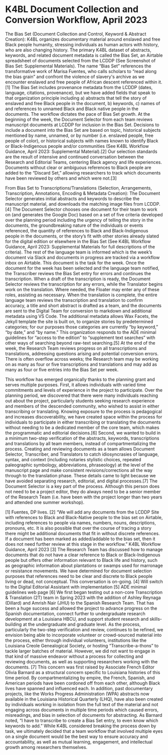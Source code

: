 # K4BL Document Collection and Conversion Workflow, April 2023

The Bias Set (Document Collection and Control, Keyword & Abstract Creation): K4BL organizes documentary material around enslaved and free Black people humanity, stressing individuals as human actors with history, who are also changing history. The primary K4BL dataset of abstracts, keywords, and related document metadata is called the Bias Set, an Airtable spreadsheet of documents selected from the LCDDP (See Screenshot of Bias Set: Supplemental Materials). The name “Bias Set” references the transformative work of Marisa Fuentes, who calls scholars to “read along the bias grain” and confront the violence of slavery's archive as we encounter enslaved and free people of African descent referenced within it.[1] The Bias Set includes provenance metadata from the LCDDP (dates, language, citations, provenance), but we have added fields that speak to that organization principle including a) abstracts that tell the story of enslaved and free Black people in the document, b) keywords, c) names of and references to unnamed Black and Black native people in the documents. The workflow dictates the pace of Bias Set growth. At the beginning of the week, the Document Selector from each team reviews manuscript documents at LCDDP for inclusion in the Bias Set. Decisions to include a document into the Bias Set are based on topic, historical subjects mentioned by name, unnamed, or by number (i.e. enslaved people, free people of color), or historical subjects with names known to identify Black or Black-Indigenous people and/or communities (See K4BL Workflow Guidance, April 2023: Supplemental Material).[2] Our selection standards are the result of intensive and continued conversation between the Research and Editorial Teams, centering Black agency and life experiences. Documents without clear or ambiguous references to Black people are added to the “Discard Set,” allowing researchers to track which documents have been reviewed by others and which were not.[3]

From Bias Set to Transcriptions/Translations (Selection, Arrangements, Transcription, Annotations, Encoding & Metadata Creation): The Document Selector generates initial abstracts and keywords to describe the manuscript material, and downloads the matching image files from LCDDP.[4] The Document Selector chooses one document for their team to work on (and generates the Google Doc) based on a set of five criteria developed over the planning period including the urgency of telling the story in the documents, the groundbreaking nature of the individuals or events referenced, the quantity of references to Black and Black-Indigenous people in the documents, or the story’s fit with other stories already slated for the digital edition or elsewhere in the Bias Set (See K4BL Workflow Guidance, April 2023: Supplemental Materials for full descriptions of the criteria). The rest of the language team is informed which is the week’s document via Slack and documents in progress are tracked via a workflow inbox on Airtable. This document is the task for the week. Once the document for the week has been selected and the language team notified, the Transcriber reviews the Bias Set entry for errors and continues the transcription. When a draft of the transcription is ready, the Document Selector reviews the transcription for any errors, while the Translator begins work on the translation. Where needed, the Floater may enter any of these roles, assisting as necessary. When the translation is complete, the entire language team reviews the transcription and translation to confirm accuracy, a title and short abstract is drafted as a team, and the documents are sent to the Digital Team for conversion to markdown and additional metadata using VS Code. The additional metadata allows Wax Facets, the Jekyll template the site is built on, to organize stories by predetermined categories; for our purposes those categories are currently “by keyword,” “by date,” and “by name.” This organization responds to the ADE minimal guidelines for “access to the edition” to “supplement text searches” with other ways of searching beyond raw-text searching.[5] At the end of the week, the Research Team reviews progress on all transcriptions and translations, addressing questions arising and potential conversion errors. There is often overflow across weeks; the Research team may be working on as many as four or five transcriptions and translations and may add as many as four or five entries into the Bias Set per week.

This workflow has emerged organically thanks to the planning grant and serves multiple purposes. First, it allows individuals with varied time commitments and levels of experience in the project to participate. Over the planning period, we discovered that there were many individuals reaching out about the project, particularly students seeking research experience and members of the descended community, who wished to assist in either transcribing or translating. Knowing exposure to the process is pedagogical and increases discoverability, we have created space within the process for individuals to participate in either transcribing or translating the documents without needing to be a dedicated member of the core team, which makes the programmatic and editorial decisions.[6] Second, we wanted to build in a minimum two-step verification of the abstracts, keywords, transcriptions and translations by all team members, instead of compartmentalizing the process. Creating and reviewing documents as a team allows Document Selector, Transcriber, and Translators to catch idiosyncrasies of language, syntax, and context (including notaries stylistic choices, repeated paleographic symbology, abbreviations, phraseology) at the level of the manuscript page and make consistent revisions/corrections all the way through to the translation phase. These details came to light because we have avoided separating research, editorial, and digital processes.[7] The Document Selector is a key part of the process. Although this person does not need to be a project editor, they do always need to be a senior member of the Research Team (i.e. have been with the project longer than two years and attended one summer workshop).





[1] Fuentes, DP lives.
[2] “We will add any documents from the LCDDP Site with references to Black and Black-Native people to the bias set on Airtable, including references to people via names, numbers, nouns, descriptions, pronouns, etc. It is also possible that over the course of tracing a story there might be additional documents that fit in without discrete references. If a document has been marked as added/addable to the bias set, then it does not need further review at this stage in the workflow.” K4BL Workflow Guidance, April 2023
[3] The Research Team has discussed how to manage documents that do not have a clear reference to Black or Black-Indigenous people but offers other information relevant to Black life and history, such as geographic information about plantations or swamps used for marronage or resistance movements. We have determined for document selection purposes that references need to be clear and discrete to Black people living or dead, not conceptual. This conversation is on-going.
[4] Will switch to the Digital Editorial Assistant with implementation
[5] ADE minimal guidelines web page
[6] We first began testing out a non-core Transcription & Translation (2T) team in Spring 2023 with the addition of Ashley Reynaga (Dillard) and Amrish Nair (JHU) to the Spanish Research Team. That has been a huge success and allowed the project to advance progress on the Spanish documentation, connect further to undergraduate research development at a Louisiana HBCU, and support student research and skills-building at the undergraduate and graduate level. As the process, particularly the two-step verification and review, continues to be refined, we envision being able to incorporate volunteer or crowd-sourced material into the process, either through individual volunteers, institutions like the Louisiana Creole Genealogical Society, or hosting “Transcribe-a-thons” to tackle larger batches of material. However, we did not want to engage in that kind of massive endeavor without a process for collecting and reviewing documents, as well as supporting researchers working with the documents.
[7] This concern was first raised by Associate French Editor Olivia Barnard as a structural concern specific to Louisiana histories of this time period. By compartmentalizing by empire, the French, Spanish, and American periods have been cordoned off from each other, although Black lives have spanned and influenced each. In addition, past documentary projects, like the Works Progress Administration (WPA) abstracts now available in the Louisiana Historical Quarterly (LHQ), have also been created by individuals working in isolation from the full text of the material and not engaging across documents in multiple time periods which caused errors, misreadings, and bias in selection of documents for abstracting. As Barnard noted, “I have to transcribe to create a Bias Set entry, to even know which keywords to add.” While K4BL considered breaking the process down by task, we ultimately decided that a team workflow that involved multiple eyes on a single document would be the best way to ensure accuracy and accountability, as well as mutual learning, engagement, and intellectual growth among researchers themselves.






